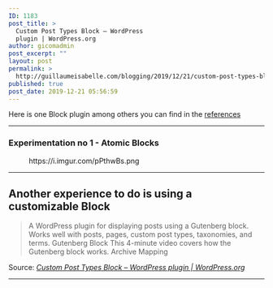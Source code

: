 ```yaml
---
ID: 1183
post_title: >
  Custom Post Types Block – WordPress
  plugin | WordPress.org
author: gicomadmin
post_excerpt: ""
layout: post
permalink: >
  http://guillaumeisabelle.com/blogging/2019/12/21/custom-post-types-block-wordpress-plugin-wordpress-org/
published: true
post_date: 2019-12-21 05:56:59
---
```

<!-- wp:paragraph -->

Here is one Block plugin among others you can find in the [references ][1]

<!-- /wp:paragraph -->

<!-- wp:more -->

<!--more-->

<!-- /wp:more -->

<!-- wp:separator -->

<hr class="wp-block-separator" />

<!-- /wp:separator -->

<!-- wp:paragraph -->



<!-- /wp:paragraph -->

<!-- wp:heading {"level":3} -->

### Experimentation no 1 - Atomic Blocks

<!-- /wp:heading -->

<!-- wp:core-embed/imgur {"url":"https://i.imgur.com/pPthwBs.png","type":"rich","providerNameSlug":"imgur","className":""} --><figure class="wp-block-embed-imgur wp-block-embed is-type-rich is-provider-imgur">

<div class="wp-block-embed__wrapper">
  https://i.imgur.com/pPthwBs.png
</div></figure> 

<!-- /wp:core-embed/imgur -->

<!-- wp:separator -->

<hr class="wp-block-separator" />

<!-- /wp:separator -->

<!-- wp:heading -->

## Another experience to do is using a customizable Block

<!-- /wp:heading -->

> A WordPress plugin for displaying posts using a Gutenberg block. Works well with posts, pages, custom post types, taxonomies, and terms. Gutenberg Block This 4-minute video covers how the Gutenberg block works. Archive Mapping

Source: *[Custom Post Types Block – WordPress plugin | WordPress.org][2]*

<!-- wp:separator -->

<hr class="wp-block-separator" />

<!-- /wp:separator -->

<!-- wp:block {"ref":1187} /-->

 [1]: #WPApp.editing.blocks
 [2]: https://wordpress.org/plugins/post-type-archive-mapping/